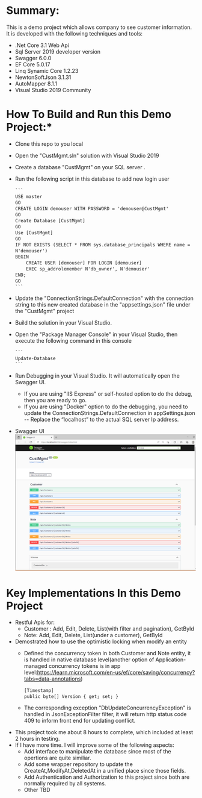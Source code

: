 ﻿# Summary:

This is a demo project which allows company to see customer information. It is developed with the following techniques and tools:
 - .Net Core 3.1 Web Api 
 - Sql Server 2019 developer version
 - Swagger 6.0.0
 - EF Core 5.0.17
 - Linq Synamic Core 1.2.23
 - NewtonSoftJson 3.1.31
 - AutoMapper 8.1.1
 - Visual Studio 2019 Community 

# How To Build and Run this Demo Project:*

  - Clone this repo to you local
  - Open the "CustMgmt.sln" solution with Visual Studio 2019
  - Create a database "CustMgmt" on your SQL server . 
  - Run the following script in this database to add new login user

		```
		USE master
		GO
		CREATE LOGIN demouser WITH PASSWORD = 'demouser@CustMgmt'
		GO
		Create Database [CustMgmt]
		GO
		Use [CustMgmt]
		GO
		IF NOT EXISTS (SELECT * FROM sys.database_principals WHERE name = N'demouser')
		BEGIN
			CREATE USER [demouser] FOR LOGIN [demouser]
			EXEC sp_addrolemember N'db_owner', N'demouser'
		END;
		GO
		```

  - Update the "ConnectionStrings.DefaultConnection" with the connection string to this new created database in the "appsettings.json" file under the "CustMgmt" project
  - Build the solution in your Visual Studio.
  - Open the "Package Manager Console" in your Visual Studio, then execute the following command in this console

  		```
		Update-Database
		```

  - Run Debugging in your Visual Studio. It will automatically open the Swagger UI.

	+ If you are using "IIS Express" or self-hosted option to do the debug, then you are ready to go.
	+ If you are using "Docker" option to do the debugging, you need to update the ConnectionStrings.DefaultConnection in appSettings.json -- Replace the “localhost” to the actual SQL server Ip address. 
  - Swagger UI
	![Swagger](CustMgmtSwagger.png)

# Key Implementations In this Demo Project

  - Restful Apis for:
	* Customer : Add, Edit, Delete, List(with filter and pagination), GetById
	* Note: Add, Edit, Delete, List(under a customer), GetById
  - Demostrated how to use the optimistic locking when modify an entity
	* Defined the concurrency token in both Customer and Note entity, it is handled in native database level(another option of Application-managed concurrency tokens is in app level:https://learn.microsoft.com/en-us/ef/core/saving/concurrency?tabs=data-annotations)

		```
		[Timestamp]
        public byte[] Version { get; set; }
		```
		
	* The corresponding exception "DbUpdateConcurrencyException" is handled in JsonExceptionFilter filter, it will return http status code 409 to inform front end for updating conflict.
  - This project took me about 8 hours to complete, which included at least 2 hours in testing.
  - If I have more time. I will improve some of the following aspects:
	* Add interface to manipulate the database since most of the opertions are quite similiar.
	* Add some wrapper repository to update the CreateAt,ModifyAt,DeletedAt in a unified place since those fields. 
	* Add Authentication and Authorization to this project since both are normally required by all systems. 
	* Other TBD 
